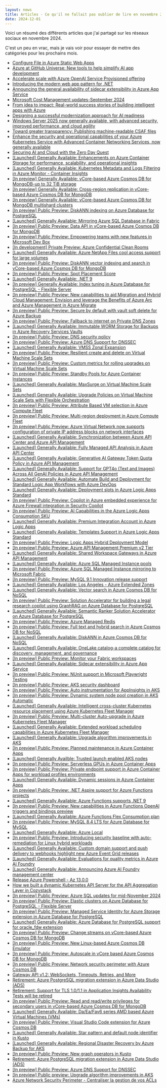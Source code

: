 ```yaml
---
layout: news
title: Articles - Ce qu'il ne fallait pas oublier de lire en novembre 2024
date: 2024-12-01
---
```


Voici un résumé des différents articles que j'ai partagé sur les réseaux sociaux en novembre 2024.

C'est un peu en vrac, mais je vais voir pour essayer de mettre des catégories pour les prochains mois.

- [Configure File in Azure Static Web Apps](https://techcommunity.microsoft.com/t5/apps-on-azure-blog/configure-file-in-azure-static-web-apps/ba-p/4283470?WT.mc_id=AZ-MVP-4039694)
- [Azure at GitHub Universe: New tools to help simplify AI app development](https://azure.microsoft.com/en-us/blog/azure-at-github-universe-new-tools-to-help-simplify-ai-app-development/?WT.mc_id=AZ-MVP-4039694)
- [Accelerate scale with Azure OpenAI Service Provisioned offering](https://azure.microsoft.com/en-us/blog/accelerate-scale-with-azure-openai-service-provisioned-offering/?WT.mc_id=AZ-MVP-4039694)
- [Introducing the modern web app pattern for .NET](https://techcommunity.microsoft.com/t5/apps-on-azure-blog/introducing-the-modern-web-app-pattern-for-net/ba-p/4278895?WT.mc_id=AZ-MVP-4039694)
- [Announcing the general availability of sidecar extensibility in Azure App Service](https://techcommunity.microsoft.com/t5/apps-on-azure-blog/announcing-the-general-availability-of-sidecar-extensibility-in/ba-p/4267985?WT.mc_id=AZ-MVP-4039694)
- [Microsoft Cost Management updates-September 2024](https://azure.microsoft.com/en-us/blog/microsoft-cost-management-updates-september-2024/?WT.mc_id=AZ-MVP-4039694)
- [From idea to impact: Real-world success stories of building intelligent apps with Azure](https://azure.microsoft.com/en-us/blog/from-idea-to-impact-real-world-success-stories-of-building-intelligent-apps-with-azure/?WT.mc_id=AZ-MVP-4039694)
- [Designing a successful modernization approach for AI readiness](https://azure.microsoft.com/en-us/blog/designing-a-successful-modernization-approach-for-ai-readiness/?WT.mc_id=AZ-MVP-4039694)
- [Windows Server 2025 now generally available, with advanced security, improved performance, and cloud agility](https://www.microsoft.com/en-us/windows-server/blog/2024/11/04/windows-server-2025-now-generally-available-with-advanced-security-improved-performance-and-cloud-agility/?WT.mc_id=AZ-MVP-4039694)
- [Toward greater transparency: Publishing machine-readable CSAF files](https://msrc.microsoft.com/blog/2024/11/toward-greater-transparency-publishing-machine-readable-csaf-files/)
- [Enhance the security and operational capabilities of your Azure Kubernetes Service with Advanced Container Networking Services, now generally available](https://azure.microsoft.com/en-us/blog/enhance-the-security-and-operational-capabilities-of-your-azure-kubernetes-service-with-advanced-container-networking-services-now-generally-available/?WT.mc_id=AZ-MVP-4039694)
- [Securing AI and Cloud with the Zero Day Quest](https://msrc.microsoft.com/blog/2024/11/securing-ai-and-cloud-with-the-zero-day-quest/)
- [[Launched] Generally Available: Enhancements on Azure Container Storage for performance, scalability, and operational insights](https://azure.microsoft.com/updates?id=469776?WT.mc_id=AZ-MVP-4039694)
- [[Launched] Generally Available: Kubernetes Metadata and Logs Filtering in Azure Monitor - Container Insights](https://azure.microsoft.com/updates?id=469519?WT.mc_id=AZ-MVP-4039694)
- [[In preview] Generally Available: vCore-based Azure Cosmos DB for MongoDB-up to 32 TiB storage](https://azure.microsoft.com/updates?id=vcore-based-azure-cosmos-db-for-mongodb-up-to-32-tib-storage?WT.mc_id=AZ-MVP-4039694)
- [[In preview] Generally Available: Cross-region replication in vCore-based Azure Cosmos DB for MongoDB](https://azure.microsoft.com/updates?id=mdb-vcore-repl?WT.mc_id=AZ-MVP-4039694)
- [[In preview] Generally Available: vCore-based Azure Cosmos DB for MongoDB multishard clusters](https://azure.microsoft.com/updates?id=mdb-vcore-sharding?WT.mc_id=AZ-MVP-4039694)
- [[In preview] Public Preview: DiskANN indexing on Azure Database for PostgreSQL](https://azure.microsoft.com/updates?id=diskann-indexing-on-azure-database-for-postgresql?WT.mc_id=AZ-MVP-4039694)
- [[Launched] Generally Available: Mirroring Azure SQL Database in Fabric](https://azure.microsoft.com/updates?id=public-preview-azure-sql-database-mirroring-in-microsoft-fabric?WT.mc_id=AZ-MVP-4039694)
- [[In preview] Public Preview: Data API in vCore-based Azure Cosmos DB for MongoDB](https://azure.microsoft.com/updates?id=467485?WT.mc_id=AZ-MVP-4039694)
- [[In preview] Public Preview: Empowering teams with new features in Microsoft Dev Box](https://azure.microsoft.com/updates?id=468062?WT.mc_id=AZ-MVP-4039694)
- [[In development] Private Preview: Azure Confidential Clean Rooms](https://azure.microsoft.com/updates?id=467753?WT.mc_id=AZ-MVP-4039694)
- [[Launched] Generally Available: Azure NetApp Files cool access support for large volumes](https://azure.microsoft.com/updates?id=467748?WT.mc_id=AZ-MVP-4039694)
- [[In preview] Public Preview: DiskANN vector indexing and search in vCore-based Azure Cosmos DB for MongoDB](https://azure.microsoft.com/updates?id=467434?WT.mc_id=AZ-MVP-4039694)
- [[In preview] Public Preview: Spot Placement Score](https://azure.microsoft.com/updates?id=468359?WT.mc_id=AZ-MVP-4039694)
- [[Launched] Generally Available: .NET 9](https://azure.microsoft.com/updates?id=467290?WT.mc_id=AZ-MVP-4039694)
- [[In preview] Generally Available: Index tuning in Azure Database for PostgreSQL - Flexible Server](https://azure.microsoft.com/updates?id=public-preview-index-recommendations-in-azure-database-for-postgresql-flexible-server?WT.mc_id=AZ-MVP-4039694)
- [[In preview] Public Preview: New capabilities to aid Migration and Hybrid Cloud Management: Envision and leverage the Benefits of Azure Arc and Azure Management in Azure Migrate](https://azure.microsoft.com/updates?id=469636?WT.mc_id=AZ-MVP-4039694)
- [[In preview] Public Preview: Secure by default with vault soft delete for Azure Backup](https://azure.microsoft.com/updates?id=469143?WT.mc_id=AZ-MVP-4039694)
- [[In preview] Public Preview: Fallback to internet on Private DNS Zones](https://azure.microsoft.com/updates?id=468570?WT.mc_id=AZ-MVP-4039694)
- [[Launched] Generally Available: Immutable WORM Storage for Backups in Azure Recovery Services Vaults](https://azure.microsoft.com/updates?id=469138?WT.mc_id=AZ-MVP-4039694)
- [[In preview] Public Preview: DNS security policy](https://azure.microsoft.com/updates?id=468565?WT.mc_id=AZ-MVP-4039694)
- [[In preview] Public Preview: Azure DNS Support for DNSSEC](https://azure.microsoft.com/updates?id=468560?WT.mc_id=AZ-MVP-4039694)
- [[Launched] Generally Available: VMSS Zonal Expansion](https://azure.microsoft.com/updates?id=468354?WT.mc_id=AZ-MVP-4039694)
- [[In preview] Public Preview: Resilient create and delete on Virtual Machine Scale Sets](https://azure.microsoft.com/updates?id=468349?WT.mc_id=AZ-MVP-4039694)
- [[In preview] Public Preview: Custom metrics for rolling upgrades on Virtual Machine Scale Sets](https://azure.microsoft.com/updates?id=468330?WT.mc_id=AZ-MVP-4039694)
- [[In preview] Public Preview: Standby Pools for Azure Container Instances](https://azure.microsoft.com/updates?id=468340?WT.mc_id=AZ-MVP-4039694)
- [[Launched] Generally Available: MaxSurge on Virtual Machine Scale Sets](https://azure.microsoft.com/updates?id=468325?WT.mc_id=AZ-MVP-4039694)
- [[Launched] Generally Available: Upgrade Policies on Virtual Machine Scale Sets with Flexible Orchestration](https://azure.microsoft.com/updates?id=468300?WT.mc_id=AZ-MVP-4039694)
- [[In preview] Public Preview: Attribute Based VM selection in Azure Compute Fleet](https://azure.microsoft.com/updates?id=468287?WT.mc_id=AZ-MVP-4039694)
- [[In preview] Public Preview: Multi-region deployment in Azure Compute Fleet](https://azure.microsoft.com/updates?id=468267?WT.mc_id=AZ-MVP-4039694)
- [[In preview] Public Preview: Azure Virtual Network now supports configuration of private IP address blocks on network interfaces](https://azure.microsoft.com/updates?id=468081?WT.mc_id=AZ-MVP-4039694)
- [[Launched] Generally Available: Synchronization between Azure API Center and Azure API Management](https://azure.microsoft.com/updates?id=468067?WT.mc_id=AZ-MVP-4039694)
- [[Launched] Generally Available: Fully Managed API Analysis in Azure API Center](https://azure.microsoft.com/updates?id=468057?WT.mc_id=AZ-MVP-4039694)
- [[Launched] Generally Available: Generative AI Gateway Token Quota Policy in Azure API Management](https://azure.microsoft.com/updates?id=468044?WT.mc_id=AZ-MVP-4039694)
- [[Launched] Generally Available: Support for GPT4o (Text and Images) Across All GenAI Policies in Azure API Management](https://azure.microsoft.com/updates?id=468035?WT.mc_id=AZ-MVP-4039694)
- [[Launched] Generally Available: Automate Build and Deployment for Standard Logic App Workflows with Azure DevOps](https://azure.microsoft.com/updates?id=468001?WT.mc_id=AZ-MVP-4039694)
- [[Launched] Generally Available: Deployment slots in Azure Logic Apps Standard](https://azure.microsoft.com/updates?id=467996?WT.mc_id=AZ-MVP-4039694)
- [[In preview] Public Preview: Copilot in Azure embedded experience for Azure Firewall integration in Security Copilot](https://azure.microsoft.com/updates?id=467991?WT.mc_id=AZ-MVP-4039694)
- [[In preview] Public Preview: AI Capabilities in the Azure Logic Apps Consumption SKU](https://azure.microsoft.com/updates?id=467931?WT.mc_id=AZ-MVP-4039694)
- [[Launched] Generally Available: Premium Integration Account in Azure Logic Apps](https://azure.microsoft.com/updates?id=467926?WT.mc_id=AZ-MVP-4039694)
- [[Launched] Generally Available: Templates Support in Azure Logic Apps Standard](https://azure.microsoft.com/updates?id=467921?WT.mc_id=AZ-MVP-4039694)
- [[In preview] Public Preview: Logic Apps Hybrid Deployment Model](https://azure.microsoft.com/updates?id=467833?WT.mc_id=AZ-MVP-4039694)
- [[In preview] Public Preview: Azure API Management Premium v2 Tier](https://azure.microsoft.com/updates?id=467808?WT.mc_id=AZ-MVP-4039694)
- [[Launched] Generally Available: Shared Workspace Gateways in Azure API Management](https://azure.microsoft.com/updates?id=467802?WT.mc_id=AZ-MVP-4039694)
- [[Launched] Generally Available: Azure SQL Managed Instance pools](https://azure.microsoft.com/updates?id=467773?WT.mc_id=AZ-MVP-4039694)
- [[In preview] Public Preview: Azure SQL Managed Instance mirroring to Microsoft Fabric](https://azure.microsoft.com/updates?id=467768?WT.mc_id=AZ-MVP-4039694)
- [[In preview] Public Preview: MySQL 9.1 Innovation release support](https://azure.microsoft.com/updates?id=467728?WT.mc_id=AZ-MVP-4039694)
- [[Launched] Generally Available: Los Angeles - Azure Extended Zones](https://azure.microsoft.com/updates?id=467733?WT.mc_id=AZ-MVP-4039694)
- [[Launched] Generally Available: Vector search in Azure Cosmos DB for NoSQL](https://azure.microsoft.com/updates?id=467543?WT.mc_id=AZ-MVP-4039694)
- [[In preview] Public Preview: Solution Accelerator for building a legal research copilot using GraphRAG on Azure Database for PostgreSQL](https://azure.microsoft.com/updates?id=467533?WT.mc_id=AZ-MVP-4039694)
- [[Launched] Generally Available: Semantic Ranker Solution Accelerator on Azure Database for PostgreSQL](https://azure.microsoft.com/updates?id=467538?WT.mc_id=AZ-MVP-4039694)
- [[In preview] Public Preview: Azure Managed Redis](https://azure.microsoft.com/updates?id=467264?WT.mc_id=AZ-MVP-4039694)
- [[In preview] Public Preview: Full text and hybrid search in Azure Cosmos DB for NoSQL](https://azure.microsoft.com/updates?id=467425?WT.mc_id=AZ-MVP-4039694)
- [[Launched] Generally Available: DiskANN in Azure Cosmos DB for NoSQL](https://azure.microsoft.com/updates?id=public-preview-diskann-vector-indexing-and-search-in-azure-cosmos-db-nosql?WT.mc_id=AZ-MVP-4039694)
- [[Launched] Generally Available: OneLake catalog-a complete catalog for discovery, management, and governance](https://azure.microsoft.com/updates?id=468760?WT.mc_id=AZ-MVP-4039694)
- [[In preview] Public Preview: Monitor your Fabric workspaces](https://azure.microsoft.com/updates?id=468765?WT.mc_id=AZ-MVP-4039694)
- [[Launched] Generally Available: Sidecar extensibility in Azure App Service](https://azure.microsoft.com/updates?id=468110?WT.mc_id=AZ-MVP-4039694)
- [[In preview] Public Preview: NUnit support in Microsoft Playwright Testing](https://azure.microsoft.com/updates?id=468030?WT.mc_id=AZ-MVP-4039694)
- [[In preview] Public Preview: AKS security dashboard](https://azure.microsoft.com/updates?id=467986?WT.mc_id=AZ-MVP-4039694)
- [[In preview] Public Preview: Auto instrumentation for AppInsights in AKS](https://azure.microsoft.com/updates?id=467977?WT.mc_id=AZ-MVP-4039694)
- [[In preview] Public Preview: Dynamic system node pool creation in AKS Automatic](https://azure.microsoft.com/updates?id=467972?WT.mc_id=AZ-MVP-4039694)
- [[Launched] Generally Available: Intelligent cross-cluster Kubernetes resource placement using Azure Kubernetes Fleet Manager](https://azure.microsoft.com/updates?id=467967?WT.mc_id=AZ-MVP-4039694)
- [[In preview] Public Preview: Multi-cluster Auto-upgrade in Azure Kubernetes Fleet Manager](https://azure.microsoft.com/updates?id=467962?WT.mc_id=AZ-MVP-4039694)
- [[Launched] Generally Available: Extended workload scheduling capabilities in Azure Kubernetes Fleet Manager](https://azure.microsoft.com/updates?id=467957?WT.mc_id=AZ-MVP-4039694)
- [[Launched] Generally Available: Upgrade algorithm improvements in AKS](https://azure.microsoft.com/updates?id=467872?WT.mc_id=AZ-MVP-4039694)
- [[In preview] Public Preview: Planned maintenance in Azure Container Apps](https://azure.microsoft.com/updates?id=467862?WT.mc_id=AZ-MVP-4039694)
- [[Launched] Generally Availble: Trusted launch enabled AKS nodes](https://azure.microsoft.com/updates?id=467867?WT.mc_id=AZ-MVP-4039694)
- [[In preview] Public Preview: Serverless GPUs in Azure Container Apps](https://azure.microsoft.com/updates?id=467852?WT.mc_id=AZ-MVP-4039694)
- [[In preview] Public Preview: Private endpoint support in Azure Container Apps for workload profiles environments](https://azure.microsoft.com/updates?id=467843?WT.mc_id=AZ-MVP-4039694)
- [[Launched] Generally Available: Dynamic sessions in Azure Container Apps](https://azure.microsoft.com/updates?id=467838?WT.mc_id=AZ-MVP-4039694)
- [[In preview] Public Preview: .NET Aspire support for Azure Functions projects](https://azure.microsoft.com/updates?id=467823?WT.mc_id=AZ-MVP-4039694)
- [[Launched] Generally Available: Azure Functions supports .NET 9](https://azure.microsoft.com/updates?id=467818?WT.mc_id=AZ-MVP-4039694)
- [[In preview] Public Preview: New capabilities in Azure Functions OpenAI triggers and bindings preview](https://azure.microsoft.com/updates?id=467813?WT.mc_id=AZ-MVP-4039694)
- [[Launched] Generally Available: Azure Functions Flex Consumption plan](https://azure.microsoft.com/updates?id=467797?WT.mc_id=AZ-MVP-4039694)
- [[In preview] Public Preview: MySQL 8.4 LTS for Azure Database for MySQL](https://azure.microsoft.com/updates?id=467723?WT.mc_id=AZ-MVP-4039694)
- [[Launched] Generally Available: Azure Local](https://azure.microsoft.com/updates?id=467372?WT.mc_id=AZ-MVP-4039694)
- [[In preview] Public Preview: Introducing security baseline with auto-remediation for Linux hybrid workloads](https://azure.microsoft.com/updates?id=469654?WT.mc_id=AZ-MVP-4039694)
- [[Launched] Generally Available: Custom domain support and push delivery to webhooks highlight new Azure Event Grid releases](https://azure.microsoft.com/updates?id=469645?WT.mc_id=AZ-MVP-4039694)
- [[Launched] Generally Available: Evaluations for quality metrics in Azure AI Foundry](https://azure.microsoft.com/updates?id=469238?WT.mc_id=AZ-MVP-4039694)
- [[Launched] Generally Available: Announcing Azure AI Foundry management center](https://azure.microsoft.com/updates?id=469216?WT.mc_id=AZ-MVP-4039694)
- [Release Azure Powershell - Az 13.0.0](https://github.com/Azure/azure-powershell/releases/tag/v13.0.0-November2024)
- [How we built a dynamic Kubernetes API Server for the API Aggregation Layer in Cozystack](https://kubernetes.io/blog/2024/11/21/dynamic-kubernetes-api-server-for-cozystack/)
- [[In preview] Public Preview: Azure SQL updates for mid-November 2024](https://azure.microsoft.com/updates?id=467743?WT.mc_id=AZ-MVP-4039694)
- [[In preview] Public Preview: Elastic clusters on Azure Database for PostgreSQL - Flexible Server](https://azure.microsoft.com/updates?id=467514?WT.mc_id=AZ-MVP-4039694)
- [[In preview] Public Preview: Managed Service Identity for Azure Storage extension in Azure Database for PostgreSQL](https://azure.microsoft.com/updates?id=467519?WT.mc_id=AZ-MVP-4039694)
- [[Launched] Generally Available: Azure Database for PostgreSQL support for oracle_fdw extension](https://azure.microsoft.com/updates?id=467504?WT.mc_id=AZ-MVP-4039694)
- [[In preview] Public Preview: Change streams on vCore-based Azure Cosmos DB for MongoDB](https://azure.microsoft.com/updates?id=467490?WT.mc_id=AZ-MVP-4039694)
- [[In preview] Public Preview: New Linux-based Azure Cosmos DB Emulator](https://azure.microsoft.com/updates?id=467444?WT.mc_id=AZ-MVP-4039694)
- [[In preview] Public Preview: Autoscale in vCore based Azure Cosmos DB for MongoDB](https://azure.microsoft.com/updates?id=467439?WT.mc_id=AZ-MVP-4039694)
- [[In preview] Public Preview: Network security perimeter with Azure Cosmos DB](https://azure.microsoft.com/updates?id=467269?WT.mc_id=AZ-MVP-4039694)
- [Gateway API v1.2: WebSockets, Timeouts, Retries, and More](https://kubernetes.io/blog/2024/11/21/gateway-api-v1-2/)
- [Retirement: Azure PostgreSQL migration extension in Azure Data Studio (ADS)](https://azure.microsoft.com/updates?id=470131?WT.mc_id=AZ-MVP-4039694)
- [Retirement: Support for TLS 1.0/1.1 in Application Insights Availability Tests will be retired](https://azure.microsoft.com/updates?id=467600?WT.mc_id=AZ-MVP-4039694)
- [[In preview] Public Preview: Read and read/write privileges for secondary users in vCore-based Azure Cosmos DB for MongoDB](https://azure.microsoft.com/updates?id=470102?WT.mc_id=AZ-MVP-4039694)
- [[Launched] Generally Available: Da/Ea/Fav6 series AMD based Azure Virtual Machines (VMs)](https://azure.microsoft.com/updates?id=470092?WT.mc_id=AZ-MVP-4039694)
- [[In preview] Public Preview: Visual Studio Code extension for Azure Cosmos DB](https://azure.microsoft.com/updates?id=470097?WT.mc_id=AZ-MVP-4039694)
- [[Launched] Generally Available: Star pattern and default node identifier in Kusto](https://azure.microsoft.com/updates?id=470314?WT.mc_id=AZ-MVP-4039694)
- [[Launched] Generally Available: Regional Disaster Recovery by Azure Backup for AKS](https://azure.microsoft.com/updates?id=469695?WT.mc_id=AZ-MVP-4039694)
- [[In preview] Public Preview: New graph operators in Kusto](https://azure.microsoft.com/updates?id=470309?WT.mc_id=AZ-MVP-4039694)
- [Retirement: Azure PostgreSQL migration extension in Azure Data Studio (ADS)](https://azure.microsoft.com/updates?id=azure-postgresql-migration-extension-in-azure-data-studio-1?WT.mc_id=AZ-MVP-4039694)
- [[In preview] Public Preview: Azure DNS Support for DNSSEC](https://azure.microsoft.com/updates?id=468560?WT.mc_id=AZ-MVP-4039694)
- [[In preview] Public preview: Upgrade algorithm improvements in AKS](https://azure.microsoft.com/updates?id=467872?WT.mc_id=AZ-MVP-4039694)
- [Azure Network Security Perimeter - Centraliser la gestion de vos ACLs](https://woivre.fr/blog/2024/11/azure-network-security-perimeter-centraliser-la-gestion-de-vos-acls)

